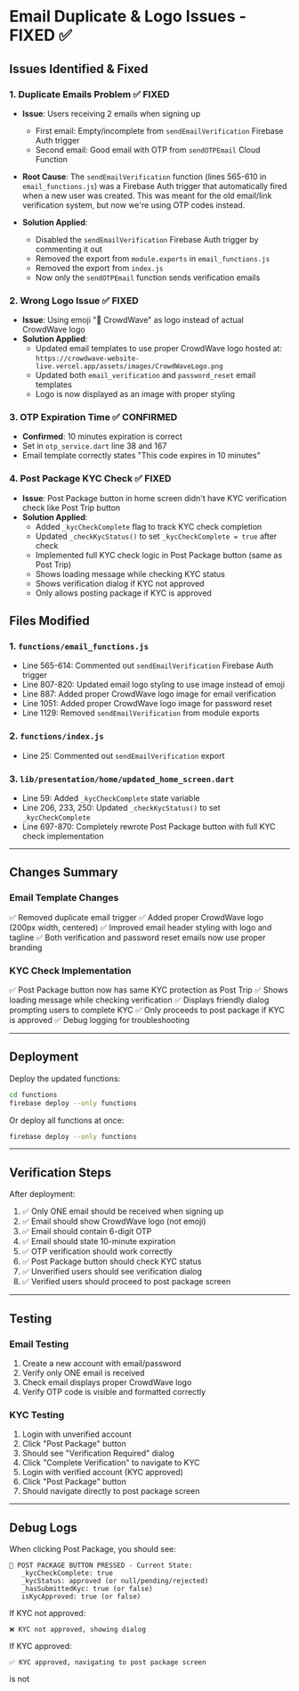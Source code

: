 # Email Duplicate & Logo Issues - FIXED ✅

## Issues Identified & Fixed

### 1. **Duplicate Emails Problem** ✅ FIXED
- **Issue**: Users receiving 2 emails when signing up
  - First email: Empty/incomplete from `sendEmailVerification` Firebase Auth trigger
  - Second email: Good email with OTP from `sendOTPEmail` Cloud Function

- **Root Cause**: The `sendEmailVerification` function (lines 565-610 in `email_functions.js`) was a Firebase Auth trigger that automatically fired when a new user was created. This was meant for the old email/link verification system, but now we're using OTP codes instead.

- **Solution Applied**: 
  - Disabled the `sendEmailVerification` Firebase Auth trigger by commenting it out
  - Removed the export from `module.exports` in `email_functions.js`
  - Removed the export from `index.js`
  - Now only the `sendOTPEmail` function sends verification emails

### 2. **Wrong Logo Issue** ✅ FIXED
- **Issue**: Using emoji "🌊 CrowdWave" as logo instead of actual CrowdWave logo
- **Solution Applied**: 
  - Updated email templates to use proper CrowdWave logo hosted at:
    `https://crowdwave-website-live.vercel.app/assets/images/CrowdWaveLogo.png`
  - Updated both `email_verification` and `password_reset` email templates
  - Logo is now displayed as an image with proper styling

### 3. **OTP Expiration Time** ✅ CONFIRMED
- **Confirmed**: 10 minutes expiration is correct
- Set in `otp_service.dart` line 38 and 167
- Email template correctly states "This code expires in 10 minutes"

### 4. **Post Package KYC Check** ✅ FIXED
- **Issue**: Post Package button in home screen didn't have KYC verification check like Post Trip button
- **Solution Applied**:
  - Added `_kycCheckComplete` flag to track KYC check completion
  - Updated `_checkKycStatus()` to set `_kycCheckComplete = true` after check
  - Implemented full KYC check logic in Post Package button (same as Post Trip)
  - Shows loading message while checking KYC status
  - Shows verification dialog if KYC not approved
  - Only allows posting package if KYC is approved

## Files Modified

### 1. `functions/email_functions.js`
- Line 565-614: Commented out `sendEmailVerification` Firebase Auth trigger
- Line 807-820: Updated email logo styling to use image instead of emoji
- Line 887: Added proper CrowdWave logo image for email verification
- Line 1051: Added proper CrowdWave logo image for password reset
- Line 1129: Removed `sendEmailVerification` from module exports

### 2. `functions/index.js`
- Line 25: Commented out `sendEmailVerification` export

### 3. `lib/presentation/home/updated_home_screen.dart`
- Line 59: Added `_kycCheckComplete` state variable
- Line 206, 233, 250: Updated `_checkKycStatus()` to set `_kycCheckComplete`
- Line 697-870: Completely rewrote Post Package button with full KYC check implementation

---

## Changes Summary

### Email Template Changes
✅ Removed duplicate email trigger
✅ Added proper CrowdWave logo (200px width, centered)
✅ Improved email header styling with logo and tagline
✅ Both verification and password reset emails now use proper branding

### KYC Check Implementation
✅ Post Package button now has same KYC protection as Post Trip
✅ Shows loading message while checking verification
✅ Displays friendly dialog prompting users to complete KYC
✅ Only proceeds to post package if KYC is approved
✅ Debug logging for troubleshooting

---

## Deployment

Deploy the updated functions:
```bash
cd functions
firebase deploy --only functions
```

Or deploy all functions at once:
```bash
firebase deploy --only functions
```

---

## Verification Steps

After deployment:
1. ✅ Only ONE email should be received when signing up
2. ✅ Email should show CrowdWave logo (not emoji)
3. ✅ Email should contain 6-digit OTP
4. ✅ Email should state 10-minute expiration
5. ✅ OTP verification should work correctly
6. ✅ Post Package button should check KYC status
7. ✅ Unverified users should see verification dialog
8. ✅ Verified users should proceed to post package screen

---

## Testing

### Email Testing
1. Create a new account with email/password
2. Verify only ONE email is received
3. Check email displays proper CrowdWave logo
4. Verify OTP code is visible and formatted correctly

### KYC Testing  
1. Login with unverified account
2. Click "Post Package" button
3. Should see "Verification Required" dialog
4. Click "Complete Verification" to navigate to KYC
5. Login with verified account (KYC approved)
6. Click "Post Package" button
7. Should navigate directly to post package screen

---

## Debug Logs

When clicking Post Package, you should see:
```
🎯 POST PACKAGE BUTTON PRESSED - Current State:
   _kycCheckComplete: true
   _kycStatus: approved (or null/pending/rejected)
   _hasSubmittedKyc: true (or false)
   isKycApproved: true (or false)
```

If KYC not approved:
```
❌ KYC not approved, showing dialog
```

If KYC approved:
```
✅ KYC approved, navigating to post package screen
```
is not 